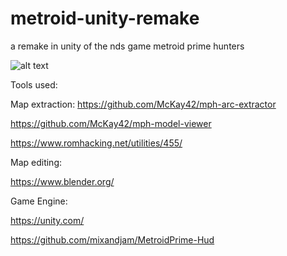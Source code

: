 # metroid-unity-remake
 a remake in unity of the nds game metroid prime hunters
 
 ![alt text](https://media.discordapp.net/attachments/728790800342843535/730374551745200269/unknown.png?width=1194&height=671)
 
 Tools used:
 
 Map extraction:
  https://github.com/McKay42/mph-arc-extractor
  
  https://github.com/McKay42/mph-model-viewer
  
  https://www.romhacking.net/utilities/455/
  
 Map editing:
 
  https://www.blender.org/
  
 Game Engine:
 
  https://unity.com/
  
  https://github.com/mixandjam/MetroidPrime-Hud
 
